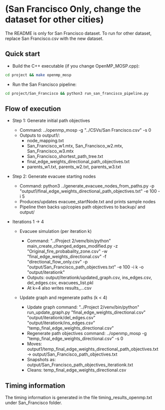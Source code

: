 # (San Francisco Only, change the dataset for other cities)

The README is only for San Francisco dataset. To run for other dataset, replace San Francisco.csv with the new dataset.

## Quick start

- Build the C++ executable (if you change OpenMP_MOSP.cpp):
```bash
cd project && make openmp_mosp
```

- Run the San Francisco pipeline:
```bash
cd project/San_Francisco && python3 run_san_francisco_pipeline.py
```


## Flow of execution

- Step 1: Generate initial path objectives
  - Command: ../openmp_mosp -g "../CSVs/San Francisco.csv" -s 0
  - Outputs to output1/:
    - node_mapping.txt
    - San_Francisco_w1.mtx, San_Francisco_w2.mtx, San_Francisco_w3.mtx
    - San_Francisco_shortest_path_tree.txt
    - final_edge_weights_directional_path_objectives.txt
    - parents_w1.txt, parents_w2.txt, parents_w3.txt

- Step 2: Generate evacuee starting nodes
  - Command: python3 ../generate_evacuee_nodes_from_paths.py -p "output1/final_edge_weights_directional_path_objectives.txt" -e 100 -i 5
  - Produces/updates evacuee_startNode.txt and prints sample nodes
  - Pipeline then backs up/copies path objectives to backup/ and output/

- Iterations 1 → 4
  - Evacuee simulation (per iteration k)
    - Command: "../Project 2/venv/bin/python" main_create_changed_edges_modified.py -z "Original_fire_probabality_zone.csv" -w "final_edge_weights_directional.csv" -f "directional_flow_only.csv" -p "output/San_Francisco_path_objectives.txt" -e 100 -i k -o "output/iterationk"
    - Outputs: output/iterationk/updated_graph.csv, ins_edges.csv, del_edges.csv, evacuees_list.pkl
    - At k=4 also writes results_...csv

  - Update graph and regenerate paths (k < 4)
    - Update graph command:
      "../Project 2/venv/bin/python" run_update_graph.py "final_edge_weights_directional.csv" "output/iterationk/del_edges.csv" "output/iterationk/ins_edges.csv" "temp_final_edge_weights_directional.csv"
    - Regenerate path objectives command:
      ../openmp_mosp -g "temp_final_edge_weights_directional.csv" -s 0
    - Moves: output1/temp_final_edge_weights_directional_path_objectives.txt → output/San_Francisco_path_objectives.txt
    - Snapshots as: output/San_Francisco_path_objectives_iterationk.txt
    - Cleans: temp_final_edge_weights_directional.csv


## Timing information

The timing information is generated in the file timing_results_openmp.txt under San_Francisco folder.

